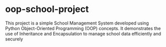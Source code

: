 # oop-school-project
This project is a simple School Management System developed using Python Object-Oriented Programming (OOP) concepts. It demonstrates the use of Inheritance and Encapsulation to manage school data efficiently and securely
